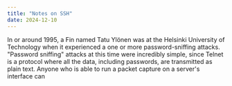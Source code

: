 ```yaml
---
title: "Notes on SSH"
date: 2024-12-10
---
```


In or around 1995, a Fin named Tatu Ylönen was at the 
Helsinki University of Technology when it experienced a 
one or more password-sniffing attacks. "Password sniffing"
attacks at this time were incredibly simple, since Telnet
is a protocol where all the data, including passwords, are
transmitted as plain text. Anyone who is able to run a 
packet capture on a server's interface can  
